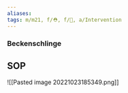 ```yaml
---
aliases: 
tags: m/m21, f/⛑️, f/🔪, a/Intervention
---
```

### Beckenschlinge

## SOP
![[Pasted image 20221023185349.png]]